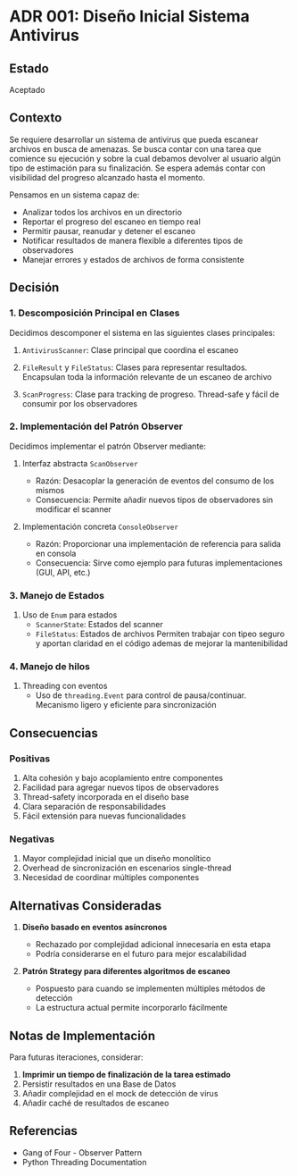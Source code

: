 # ADR 001: Diseño Inicial Sistema Antivirus

## Estado
Aceptado

## Contexto
Se requiere desarrollar un sistema de antivirus que pueda escanear archivos en busca de amenazas.
Se busca contar con una tarea que comience su ejecución y sobre la cual debamos devolver al usuario algún tipo de estimación para su finalización.
Se espera además contar con visibilidad del progreso alcanzado hasta el momento.

Pensamos en un sistema capaz de:
- Analizar todos los archivos en un directorio
- Reportar el progreso del escaneo en tiempo real
- Permitir pausar, reanudar y detener el escaneo
- Notificar resultados de manera flexible a diferentes tipos de observadores
- Manejar errores y estados de archivos de forma consistente

## Decisión

### 1. Descomposición Principal en Clases

Decidimos descomponer el sistema en las siguientes clases principales:

1. `AntivirusScanner`: Clase principal que coordina el escaneo

2. `FileResult` y `FileStatus`: Clases para representar resultados. 
    Encapsulan toda la información relevante de un escaneo de archivo

3. `ScanProgress`: Clase para tracking de progreso. Thread-safe y fácil de consumir por los observadores

### 2. Implementación del Patrón Observer

Decidimos implementar el patrón Observer mediante:

1. Interfaz abstracta `ScanObserver`
   - Razón: Desacoplar la generación de eventos del consumo de los mismos
   - Consecuencia: Permite añadir nuevos tipos de observadores sin modificar el scanner

2. Implementación concreta `ConsoleObserver`
   - Razón: Proporcionar una implementación de referencia para salida en consola
   - Consecuencia: Sirve como ejemplo para futuras implementaciones (GUI, API, etc.)

### 3. Manejo de Estados 

1. Uso de `Enum` para estados
   - `ScannerState`: Estados del scanner
   - `FileStatus`: Estados de archivos
   Permiten trabajar con tipeo seguro y aportan claridad en el código ademas de mejorar la mantenibilidad

### 4. Manejo de hilos
1. Threading con eventos
   - Uso de `threading.Event` para control de pausa/continuar. Mecanismo ligero y eficiente para sincronización


## Consecuencias

### Positivas
1. Alta cohesión y bajo acoplamiento entre componentes
2. Facilidad para agregar nuevos tipos de observadores
3. Thread-safety incorporada en el diseño base
4. Clara separación de responsabilidades
5. Fácil extensión para nuevas funcionalidades

### Negativas
1. Mayor complejidad inicial que un diseño monolítico
2. Overhead de sincronización en escenarios single-thread
3. Necesidad de coordinar múltiples componentes

## Alternativas Consideradas

1. **Diseño basado en eventos asíncronos**
   - Rechazado por complejidad adicional innecesaria en esta etapa
   - Podría considerarse en el futuro para mejor escalabilidad

2. **Patrón Strategy para diferentes algoritmos de escaneo**
   - Pospuesto para cuando se implementen múltiples métodos de detección
   - La estructura actual permite incorporarlo fácilmente

## Notas de Implementación

Para futuras iteraciones, considerar:
1. **Imprimir un tiempo de finalización de la tarea estimado**
2. Persistir resultados en una Base de Datos
3. Añadir complejidad en el mock de detección de virus
4. Añadir caché de resultados de escaneo

## Referencias
- Gang of Four - Observer Pattern
- Python Threading Documentation

